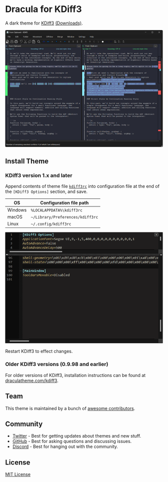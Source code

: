 # Dracula for KDiff3

A dark theme for [KDiff3](https://invent.kde.org/sdk/kdiff3) [(Downloads)](https://download.kde.org/stable/kdiff3/).

![Screenshot](./screenshot.png)

## Install Theme

### KDiff3 version 1.x and later

Append contents of theme file [`kdiff3rc`](blob/master/kdiff3rc) into configuration file at the end of the `[KDiff3 Options]` section, and save.

| OS      | Configuration file path          |
| ------- | -------------------------------- |
| Windows | `%LOCALAPPDATA%\kdiff3rc`        |
| macOS   | `~/Library/Preferences/kdiff3rc` |
| Linux   | `~/.config/kdiff3rc`             |

![Installation](./kdiff3rc-edit.gif)

Restart KDiff3 to effect changes.

### Older KDiff3 versions (0.9.98 and earlier)

For older versions of KDiff3, installation instructions can be found at [draculatheme.com/kdiff3](https://draculatheme.com/kdiff3).

## Team

This theme is maintained by a bunch of [awesome contributors](https://github.com/dracula/kdiff3/graphs/contributors).

## Community

-   [Twitter](https://twitter.com/draculatheme) - Best for getting updates about themes and new stuff.
-   [GitHub](https://github.com/dracula/dracula-theme/discussions) - Best for asking questions and discussing issues.
-   [Discord](https://draculatheme.com/discord-invite) - Best for hanging out with the community.

## License

[MIT License](./LICENSE)
